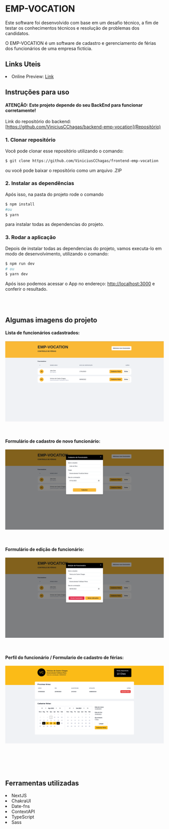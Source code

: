 # EMP-VOCATION

Este software foi desenvolvido com base em um desafio técnico, a fim de testar os conhecimentos técnicos e resolução de problemas dos candidatos.

O EMP-VOCATION é um software de cadastro e gerenciamento de férias dos funcionários de uma empresa fictícia.

## Links Uteis

<li>Online Preview: <a href="https://frontend-emp-vocation.vercel.app/" target="_blank">Link</a></li>


## Instruções para uso

#### ATENÇÃO: Este projeto depende do seu BackEnd para funcionar corretamente!

Link do repositório do backend: [https://github.com/ViniciusCChagas/backend-emp-vocation](Repositório)

### 1. Clonar repositório

Você pode clonar esse repositório utilizando o comando: <br>

```bash
$ git clone https://github.com/ViniciusCChagas/frontend-emp-vocation
```

ou você pode baixar o repositório como um arquivo .ZIP

### 2. Instalar as dependências

Após isso, na pasta do projeto rode o comando

```bash
$ npm install
#ou
$ yarn
```

para instalar todas as dependencias do projeto. <br>

### 3. Rodar a aplicação

Depois de instalar todas as dependencias do projeto, vamos executa-lo em modo de desenvolvimento, utilizando o comando:

```bash
$ npm run dev
# ou
$ yarn dev
```

Após isso podemos acessar o App no endereço: [http://localhost:3000](http://localhost:3000) e conferir o resultado.

</br>
</br>

## Algumas imagens do projeto

#### Lista de funcionários cadastrados:

![Lista de Funcionário](readme/lista-de-funcionarios.png)

<br/>

#### Formulário de cadastro de novo funcionário:

![Cadastro de Funcionáio](readme/cadastro-de-funcionario.png)

<br/>

#### Formulário de edição de funcionário:

![Edição de Funcionáio](readme/edicao-de-funcionario.png)

<br/>

#### Perfil do funcionário / Formulario de cadastro de férias:

![Perfil de Funcionáio](readme/perfil-funcionario.png)

<br/>
<br/>
<br/>
<br/>

## Ferramentas utilizadas

<li>NextJS</li>
<li>ChakraUI</li>
<li>Date-fns</li>
<li>ContextAPI</li>
<li>TypeScript</li>
<li>Sass</li>
